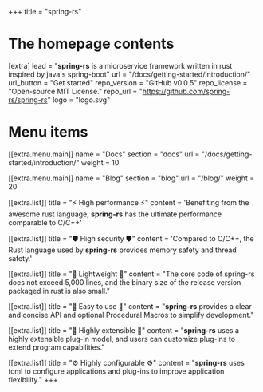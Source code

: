 +++
title = "spring-rs"


# The homepage contents
[extra]
lead = "<b>spring-rs</b> is a microservice framework written in rust inspired by java's spring-boot"
url = "/docs/getting-started/introduction/"
url_button = "Get started"
repo_version = "GitHub v0.0.5"
repo_license = "Open-source MIT License."
repo_url = "https://github.com/spring-rs/spring-rs"
logo = "logo.svg"

# Menu items
[[extra.menu.main]]
name = "Docs"
section = "docs"
url = "/docs/getting-started/introduction/"
weight = 10

[[extra.menu.main]]
name = "Blog"
section = "blog"
url = "/blog/"
weight = 20

[[extra.list]]
title = "⚡️ High performance ⚡️"
content = 'Benefiting from the awesome rust language, <b>spring-rs</b> has the ultimate performance comparable to C/C++'

[[extra.list]]
title = "🛡️ High security 🛡️"
content = 'Compared to C/C++, the Rust language used by <b>spring-rs</b> provides memory safety and thread safety.'

[[extra.list]]
title = "🔨 Lightweight 🔨"
content = "The core code of spring-rs does not exceed 5,000 lines, and the binary size of the release version packaged in rust is also small."

[[extra.list]]
title = "🔧 Easy to use 🔧"
content = "<b>spring-rs</b> provides a clear and concise API and optional Procedural Macros to simplify development."

[[extra.list]]
title = "🔌 Highly extensible 🔌"
content = "<b>spring-rs</b> uses a highly extensible plug-in model, and users can customize plug-ins to extend program capabilities."

[[extra.list]]
title = "⚙️ Highly configurable ⚙️"
content = "<b>spring-rs</b> uses toml to configure applications and plug-ins to improve application flexibility."
+++
